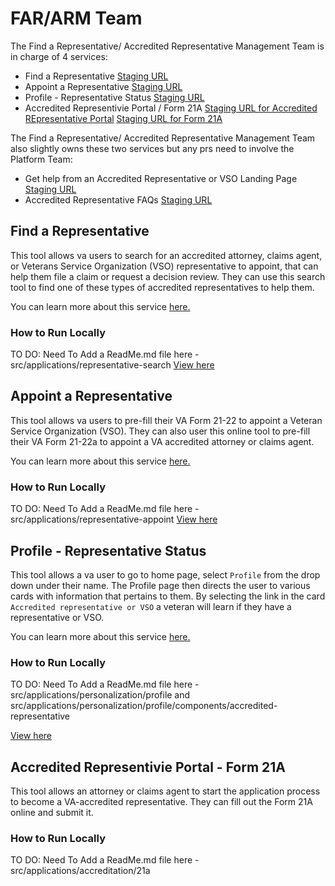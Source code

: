 # FAR/ARM Team

The Find a Representative/ Accredited Representative Management Team is in charge of 4 services:
- Find a Representative [Staging URL](https://staging.va.gov/get-help-from-accredited-representative/find-rep/)
- Appoint a Representative [Staging URL](https://staging.va.gov/get-help-from-accredited-representative/appoint-rep/introduction/)
- Profile - Representative Status [Staging URL](https://staging.va.gov/profile/accredited-representative)
- Accredited Representivie Portal / Form 21A [Staging URL for Accredited REpresentative Portal](https://staging.va.gov/representative/) [Staging URL for Form 21A](https://staging.va.gov/representative/accreditation/attorney-claims-agent-form-21a/introduction)

The Find a Representative/ Accredited Representative Management Team also slightly owns these two services but any prs need to involve the Platform Team:
- Get help from an Accredited Representative or VSO Landing Page [Staging URL](https://staging.va.gov/get-help-from-accredited-representative/)
- Accredited Representative FAQs [Staging URL](https://staging.va.gov/resources/va-accredited-representative-faqs/)

## Find a Representative
This tool allows va users to search for an accredited attorney, claims agent, or Veterans Service Organization (VSO) representative to appoint, that can help them file a claim or request a decision review. 
They can use this search tool to find one of these types of accredited representatives to help them.

You can learn more about this service [here.](https://github.com/department-of-veterans-affairs/va.gov-team/blob/master/products/accredited-representation-management/product-documentation/find-a-representative/product-outline-find-a-representative.md)

### How to Run Locally
TO DO: Need To Add a ReadMe.md file here - src/applications/representative-search
[ View here]()

## Appoint a Representative
This tool allows va users to pre-fill their VA Form 21-22 to appoint a Veteran Service Organization (VSO). 
They can also user this online tool to pre-fill their VA Form 21-22a to appoint a VA accredited attorney or claims agent.

You can learn more about this service [here.](https://github.com/department-of-veterans-affairs/va.gov-team/blob/master/products/accredited-representation-management/product-documentation/appoint-a-representative/product-outline-appoint-a-representative.md)

### How to Run Locally
TO DO: Need To Add a ReadMe.md file here - src/applications/representative-appoint
[View here]()

## Profile - Representative Status
This tool allows a va user to go to home page, select `Profile` from the drop down under their name. 
The Profile page then directs the user to various cards with information that pertains to them. By selecting the link in the card `Accredited representative or VSO` a veteran will learn if they have a representative or VSO.

You can learn more about this service [here.](https://github.com/department-of-veterans-affairs/va.gov-team/blob/master/products/accredited-representation-management/product-documentation/representative-status-widget/product-outline-representative-status.md)

### How to Run Locally
TO DO: Need To Add a ReadMe.md file here - src/applications/personalization/profile and src/applications/personalization/profile/components/accredited-representative

[View here]()

## Accredited Representivie Portal - Form 21A
This tool allows an attorney or claims agent to start the application process to become a VA-accredited representative. They can fill out the Form 21A online and submit it.

### How to Run Locally
TO DO: Need To Add a ReadMe.md file here - src/applications/accreditation/21a
